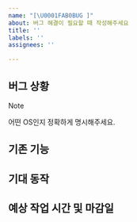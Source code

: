 ```yaml
---
name: "[\U0001FAB0BUG ]"
about: 버그 해결이 필요할 때 작성해주세요
title: ''
labels: ''
assignees: ''

---
```


## 버그 상황
> [!NOTE]
> 어떤 OS인지 정확하게 명시해주세요.

## 기존 기능

## 기대 동작

## 예상 작업 시간 및 마감일
